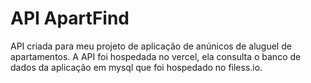# API ApartFind
API criada para meu projeto de aplicação de anúnicos de aluguel de apartamentos. A API foi hospedada no vercel, ela consulta o banco de dados da aplicação em mysql que foi hospedado no filess.io.
